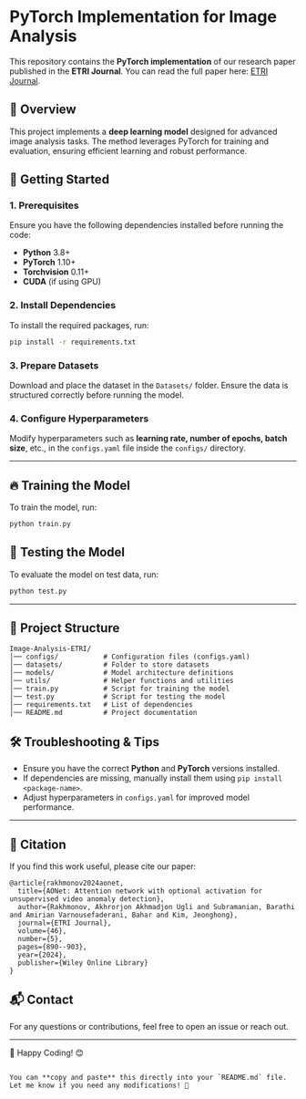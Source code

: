 # **PyTorch Implementation for Image Analysis**  

This repository contains the **PyTorch implementation** of our research paper published in the **ETRI Journal**. You can read the full paper here: [ETRI Journal](https://onlinelibrary.wiley.com/doi/10.4218/etrij.2024-0115).  

## **📌 Overview**  
This project implements a **deep learning model** designed for advanced image analysis tasks. The method leverages PyTorch for training and evaluation, ensuring efficient learning and robust performance.  

## **🚀 Getting Started**  

### **1. Prerequisites**  
Ensure you have the following dependencies installed before running the code:  

- **Python** 3.8+  
- **PyTorch** 1.10+  
- **Torchvision** 0.11+  
- **CUDA** (if using GPU)  

### **2. Install Dependencies**  
To install the required packages, run:  

```sh
pip install -r requirements.txt
```  

### **3. Prepare Datasets**  
Download and place the dataset in the `Datasets/` folder. Ensure the data is structured correctly before running the model.  

### **4. Configure Hyperparameters**  
Modify hyperparameters such as **learning rate, number of epochs, batch size**, etc., in the `configs.yaml` file inside the `configs/` directory.  

---

## **🔥 Training the Model**  
To train the model, run:  

```sh
python train.py
```  

## **🎯 Testing the Model**  
To evaluate the model on test data, run:  

```sh
python test.py
```  

---

## **📂 Project Structure**  
```
Image-Analysis-ETRI/
│── configs/           # Configuration files (configs.yaml)
│── datasets/          # Folder to store datasets
│── models/            # Model architecture definitions
│── utils/             # Helper functions and utilities
│── train.py           # Script for training the model
│── test.py            # Script for testing the model
│── requirements.txt   # List of dependencies
│── README.md          # Project documentation
```  

## **🛠 Troubleshooting & Tips**  
- Ensure you have the correct **Python** and **PyTorch** versions installed.  
- If dependencies are missing, manually install them using `pip install <package-name>`.  
- Adjust hyperparameters in `configs.yaml` for improved model performance.  

---

## **📜 Citation**  
If you find this work useful, please cite our paper:  

```
@article{rakhmonov2024aonet,
  title={AONet: Attention network with optional activation for unsupervised video anomaly detection},
  author={Rakhmonov, Akhrorjon Akhmadjon Ugli and Subramanian, Barathi and Amirian Varnousefaderani, Bahar and Kim, Jeonghong},
  journal={ETRI Journal},
  volume={46},
  number={5},
  pages={890--903},
  year={2024},
  publisher={Wiley Online Library}
}
```

## **📬 Contact**  
For any questions or contributions, feel free to open an issue or reach out.  

---

🚀 Happy Coding! 😊  
```

You can **copy and paste** this directly into your `README.md` file. Let me know if you need any modifications! 🚀
